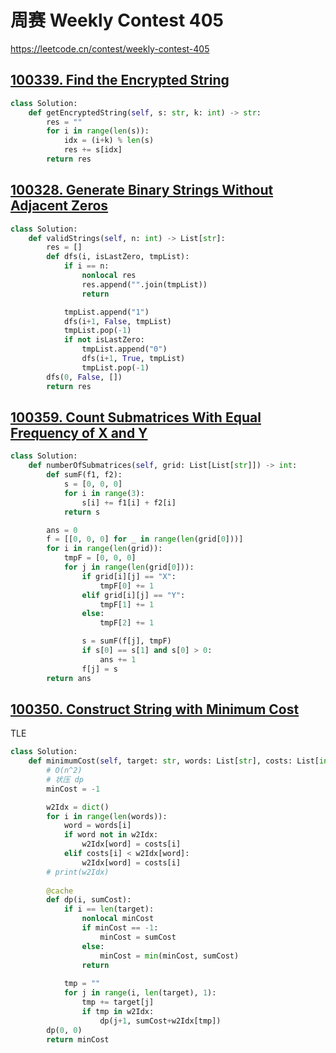 

# 周赛 Weekly Contest 405

https://leetcode.cn/contest/weekly-contest-405

## [100339. Find the Encrypted String](https://leetcode.cn/contest/weekly-contest-405/problems/find-the-encrypted-string/)

```python
class Solution:
    def getEncryptedString(self, s: str, k: int) -> str:
        res = ""
        for i in range(len(s)):
            idx = (i+k) % len(s)
            res += s[idx]
        return res

```

## [100328. Generate Binary Strings Without Adjacent Zeros](https://leetcode.cn/contest/weekly-contest-405/problems/generate-binary-strings-without-adjacent-zeros/)

```python
class Solution:
    def validStrings(self, n: int) -> List[str]:
        res = []
        def dfs(i, isLastZero, tmpList):
            if i == n:
                nonlocal res
                res.append("".join(tmpList))
                return

            tmpList.append("1")
            dfs(i+1, False, tmpList)
            tmpList.pop(-1)
            if not isLastZero:
                tmpList.append("0")
                dfs(i+1, True, tmpList)
                tmpList.pop(-1)
        dfs(0, False, [])
        return res
```

## [100359. Count Submatrices With Equal Frequency of X and Y](https://leetcode.cn/contest/weekly-contest-405/problems/count-submatrices-with-equal-frequency-of-x-and-y/)

```python
class Solution:
    def numberOfSubmatrices(self, grid: List[List[str]]) -> int:
        def sumF(f1, f2):
            s = [0, 0, 0]
            for i in range(3):
                s[i] += f1[i] + f2[i]
            return s

        ans = 0
        f = [[0, 0, 0] for _ in range(len(grid[0]))]
        for i in range(len(grid)):
            tmpF = [0, 0, 0]
            for j in range(len(grid[0])):
                if grid[i][j] == "X":
                    tmpF[0] += 1
                elif grid[i][j] == "Y":
                    tmpF[1] += 1
                else:
                    tmpF[2] += 1

                s = sumF(f[j], tmpF)
                if s[0] == s[1] and s[0] > 0:
                    ans += 1
                f[j] = s
        return ans
```

## [100350. Construct String with Minimum Cost](https://leetcode.cn/contest/weekly-contest-405/problems/construct-string-with-minimum-cost/)

TLE

```python
class Solution:
    def minimumCost(self, target: str, words: List[str], costs: List[int]) -> int:
        # O(n^2)
        # 状压 dp
        minCost = -1

        w2Idx = dict()
        for i in range(len(words)):
            word = words[i]
            if word not in w2Idx:
                w2Idx[word] = costs[i]
            elif costs[i] < w2Idx[word]:
                w2Idx[word] = costs[i]
        # print(w2Idx)
        
        @cache
        def dp(i, sumCost):
            if i == len(target):
                nonlocal minCost
                if minCost == -1:
                    minCost = sumCost
                else:
                    minCost = min(minCost, sumCost)
                return
            
            tmp = ""
            for j in range(i, len(target), 1):
                tmp += target[j]
                if tmp in w2Idx:
                    dp(j+1, sumCost+w2Idx[tmp])
        dp(0, 0)
        return minCost
```

